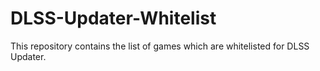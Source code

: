 # DLSS-Updater-Whitelist
This repository contains the list of games which are whitelisted for DLSS Updater.
